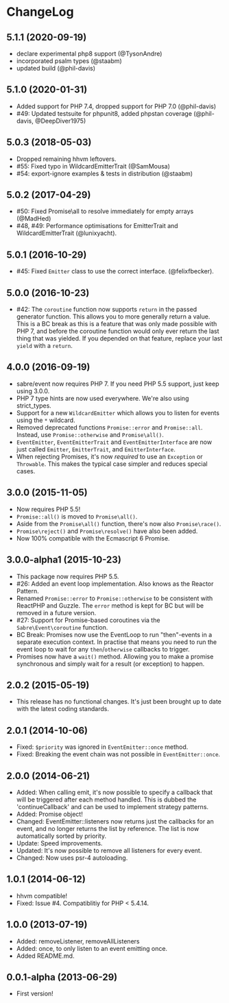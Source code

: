 ChangeLog
=========

5.1.1 (2020-09-19)
------------------

* declare experimental php8 support (@TysonAndre)
* incorporated psalm types (@staabm)
* updated build (@phil-davis)

5.1.0 (2020-01-31)
------------------

* Added support for PHP 7.4, dropped support for PHP 7.0 (@phil-davis)
* #49: Updated testsuite for phpunit8, added phpstan coverage (@phil-davis, @DeepDiver1975)

5.0.3 (2018-05-03)
------------------

* Dropped remaining hhvm leftovers.
* #55: Fixed typo in WildcardEmitterTrait (@SamMousa)
* #54: export-ignore examples & tests in distribution (@staabm)

5.0.2 (2017-04-29)
------------------

* #50: Fixed Promise\all to resolve immediately for empty arrays (@MadHed)
* #48, #49: Performance optimisations for EmitterTrait and WildcardEmitterTrait (@lunixyacht).

5.0.1 (2016-10-29)
------------------

* #45: Fixed `Emitter` class to use the correct interface. (@felixfbecker).


5.0.0 (2016-10-23)
------------------

* #42: The `coroutine` function now supports `return` in the passed generator
  function. This allows you to more generally return a value. This is a BC
  break as this is a feature that was only made possible with PHP 7, and
  before the coroutine function would only ever return the last thing that
  was yielded. If you depended on that feature, replace your last `yield` with
  a `return`.


4.0.0 (2016-09-19)
------------------

* sabre/event now requires PHP 7. If you need PHP 5.5 support, just keep
  using 3.0.0.
* PHP 7 type hints are now used everywhere. We're also using strict_types.
* Support for a new `WildcardEmitter` which allows you to listen for events
  using the `*` wildcard.
* Removed deprecated functions `Promise::error` and `Promise::all`. Instead,
  use `Promise::otherwise` and `Promise\all()`.
* `EventEmitter`, `EventEmitterTrait` and `EventEmitterInterface` are now just
  called `Emitter`, `EmitterTrait`, and `EmitterInterface`.
* When rejecting Promises, it's now _required_ to use an `Exception` or
  `Throwable`. This makes the typical case simpler and reduces special cases.

3.0.0 (2015-11-05)
------------------

* Now requires PHP 5.5!
* `Promise::all()` is moved to `Promise\all()`.
* Aside from the `Promise\all()` function, there's now also `Promise\race()`.
* `Promise\reject()` and `Promise\resolve()` have also been added.
* Now 100% compatible with the Ecmascript 6 Promise.


3.0.0-alpha1 (2015-10-23)
-------------------------

* This package now requires PHP 5.5.
* #26: Added an event loop implementation. Also knows as the Reactor Pattern.
* Renamed `Promise::error` to `Promise::otherwise` to be consistent with
  ReactPHP and Guzzle. The `error` method is kept for BC but will be removed
  in a future version.
* #27: Support for Promise-based coroutines via the `Sabre\Event\coroutine`
  function.
* BC Break: Promises now use the EventLoop to run "then"-events in a separate
  execution context. In practise that means you need to run the event loop to
  wait for any `then`/`otherwise` callbacks to trigger.
* Promises now have a `wait()` method. Allowing you to make a promise
  synchronous and simply wait for a result (or exception) to happen.


2.0.2 (2015-05-19)
------------------

* This release has no functional changes. It's just been brought up to date
  with the latest coding standards.


2.0.1 (2014-10-06)
------------------

* Fixed: `$priority` was ignored in `EventEmitter::once` method.
* Fixed: Breaking the event chain was not possible in `EventEmitter::once`.


2.0.0 (2014-06-21)
------------------

* Added: When calling emit, it's now possible to specify a callback that will be
  triggered after each method handled. This is dubbed the 'continueCallback' and
  can be used to implement strategy patterns.
* Added: Promise object!
* Changed: EventEmitter::listeners now returns just the callbacks for an event,
  and no longer returns the list by reference. The list is now automatically
  sorted by priority.
* Update: Speed improvements.
* Updated: It's now possible to remove all listeners for every event.
* Changed: Now uses psr-4 autoloading.


1.0.1 (2014-06-12)
------------------

* hhvm compatible!
* Fixed: Issue #4. Compatiblitiy for PHP < 5.4.14.


1.0.0 (2013-07-19)
------------------

* Added: removeListener, removeAllListeners
* Added: once, to only listen to an event emitting once.
* Added README.md.


0.0.1-alpha (2013-06-29)
------------------------

* First version!
